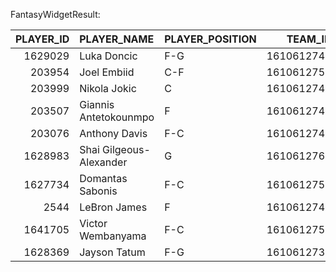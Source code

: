 FantasyWidgetResult:

|   PLAYER_ID | PLAYER_NAME             | PLAYER_POSITION   |    TEAM_ID | TEAM_ABBREVIATION   |   GP |   MIN |   FAN_DUEL_PTS |   NBA_FANTASY_PTS |   PTS |   REB |   AST |   BLK |   STL |   TOV |   FG3M |   FGA |   FG_PCT |   FTA |   FT_PCT |
|------------:|:------------------------|:------------------|-----------:|:--------------------|-----:|------:|---------------:|------------------:|------:|------:|------:|------:|------:|------:|-------:|------:|---------:|------:|---------:|
|     1629029 | Luka Doncic             | F-G               | 1610612742 | DAL                 |   70 |  37.5 |           59.5 |              61.5 |  33.9 |   9.2 |   9.8 |  0.54 |  1.41 |   4   |    4.1 |  23.6 |    0.487 |   8.7 |    0.786 |
|      203954 | Joel Embiid             | C-F               | 1610612755 | PHI                 |   39 |  33.6 |           58.2 |              61.1 |  34.7 |  11   |   5.6 |  1.69 |  1.18 |   3.8 |    1.4 |  21.8 |    0.529 |  11.6 |    0.883 |
|      203999 | Nikola Jokic            | C                 | 1610612743 | DEN                 |   79 |  34.6 |           56.1 |              58.3 |  26.4 |  12.4 |   9   |  0.86 |  1.37 |   3   |    1.1 |  17.9 |    0.583 |   5.5 |    0.817 |
|      203507 | Giannis Antetokounmpo   | F                 | 1610612749 | MIL                 |   73 |  35.2 |           55.2 |              57.4 |  30.4 |  11.5 |   6.5 |  1.08 |  1.19 |   3.4 |    0.5 |  18.8 |    0.611 |  10.7 |    0.657 |
|      203076 | Anthony Davis           | F-C               | 1610612747 | LAL                 |   76 |  35.5 |           50.1 |              53.6 |  24.7 |  12.6 |   3.5 |  2.34 |  1.2  |   2.1 |    0.4 |  16.9 |    0.556 |   6.8 |    0.816 |
|     1628983 | Shai Gilgeous-Alexander | G                 | 1610612760 | OKC                 |   75 |  34   |           49.6 |              52.5 |  30.1 |   5.5 |   6.2 |  0.89 |  2    |   2.2 |    1.3 |  19.8 |    0.535 |   8.7 |    0.874 |
|     1627734 | Domantas Sabonis        | F-C               | 1610612758 | SAC                 |   82 |  35.7 |           47.8 |              49.3 |  19.4 |  13.7 |   8.2 |  0.59 |  0.9  |   3.3 |    0.4 |  13   |    0.594 |   5.1 |    0.704 |
|        2544 | LeBron James            | F                 | 1610612747 | LAL                 |   71 |  35.3 |           47   |              48.8 |  25.7 |   7.3 |   8.3 |  0.54 |  1.25 |   3.5 |    2.1 |  17.9 |    0.54  |   5.7 |    0.75  |
|     1641705 | Victor Wembanyama       | F-C               | 1610612759 | SAS                 |   71 |  29.7 |           46   |              50.8 |  21.4 |  10.6 |   3.9 |  3.58 |  1.24 |   3.7 |    1.8 |  16.7 |    0.465 |   5.2 |    0.796 |
|     1628369 | Jayson Tatum            | F-G               | 1610612738 | BOS                 |   74 |  35.7 |           44.6 |              46.2 |  26.9 |   8.1 |   4.9 |  0.58 |  1.01 |   2.5 |    3.1 |  19.3 |    0.471 |   6.7 |    0.833 |